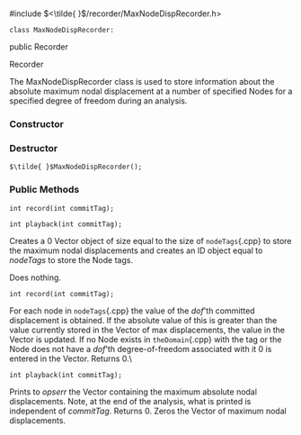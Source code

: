 \
#include $<\tilde{ }$/recorder/MaxNodeDispRecorder.h$>$



```{.cpp}
class MaxNodeDispRecorder:
```
 public Recorder


Recorder


The MaxNodeDispRecorder class is used to store information about the
absolute maximum nodal displacement at a number of specified Nodes for a
specified degree of freedom during an analysis.
### Constructor


### Destructor


```{.cpp}
$\tilde{ }$MaxNodeDispRecorder();
```

### Public Methods


```{.cpp}
int record(int commitTag);
```



```{.cpp}
int playback(int commitTag);
```




Creates a $0$ Vector object of size equal to the size of `nodeTags`{.cpp} to
store the maximum nodal displacements and creates an ID object equal to
*nodeTags* to store the Node tags.

Does nothing.

```{.cpp}
int record(int commitTag);
```


For each node in `nodeTags`{.cpp} the value of the *dof*'th committed
displacement is obtained. If the absolute value of this is greater than
the value currently stored in the Vector of max displacements, the value
in the Vector is updated. If no Node exists in `theDomain`{.cpp} with the tag
or the Node does not have a *dof*'th degree-of-freedom associated with
it $0$ is entered in the Vector. Returns $0$.\

```{.cpp}
int playback(int commitTag);
```


Prints to *opserr* the Vector containing the maximum absolute nodal
displacements. Note, at the end of the analysis, what is printed is
independent of *commitTag*. Returns $0$.
Zeros the Vector of maximum nodal displacements.
